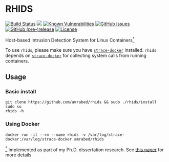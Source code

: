 # RHIDS
[![Build Status](https://travis-ci.org/amrabed/rhids.svg)](https://travis-ci.org/amrabed/rhids)
[![](https://sonarcloud.io/api/project_badges/measure?project=amrabed_rhids&metric=alert_status)](https://sonarcloud.io/dashboard?id=rhids)
[![Known Vulnerabilities](https://snyk.io/test/github/amrabed/rhids/badge.svg?targetFile=build.gradle)](https://snyk.io/test/github/amrabed/rhids?targetFile=build.gradle)
[![GitHub issues](https://img.shields.io/github/issues/amrabed/rhids.svg)](https://github.com/amrabed/rhids/issues)
[![GitHub (pre-)release](https://img.shields.io/github/release/amrabed/rhids/all.svg)](https://github.com/amrabed/rhids/releases)
[![License](https://img.shields.io/badge/license-MIT-blue.svg)](LICENSE)

Host-based Intrusion Detection System for Linux Containers<a href="#footnote" id="ref"><sup>*</sup></a>

To use `rhids`, please make sure you have [`strace-docker`](https://github.com/amrabed/strace-docker) installed. `rhids` depends on [`strace-docker`](https://github.com/amrabed/strace-docker) for collecting system calls from running containers.

## Usage
### Basic install
    git clone https://github.com/amrabed/rhids && sudo ./rhids/install
    sudo su 
    rhids -h

### Using Docker
    docker run -it --rm --name rhids -v /var/log/strace-docker:/var/log/strace-docker amrabed/rhids
    
    
<a id="footnote" href="#ref"><sup>*</sup></a> Implemented as part of my Ph.D. dissertation research. See [this paper](https://arxiv.org/abs/1611.03056) for more details
